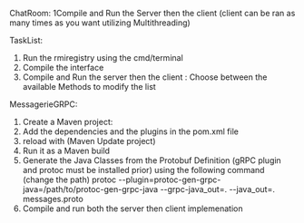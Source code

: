 ChatRoom:
1Compile and Run the Server then the client (client can be ran as many times as you want utilizing Multithreading)

TaskList:
1.  Run the rmiregistry using the cmd/terminal
2.  Compile the interface
3.  Compile and Run the server then the client :
  Choose between the available Methods to modify the list

MessagerieGRPC:
1.  Create a Maven project:
2.  Add the dependencies and the plugins in the pom.xml file
3.  reload with (Maven Update project)
4.  Run it as a Maven build
5.  Generate the Java Classes from the Protobuf Definition (gRPC plugin and protoc must be installed prior)
  using the following command (change the path) protoc --plugin=protoc-gen-grpc-java=/path/to/protoc-gen-grpc-java --grpc-java_out=. --java_out=. messages.proto
6.  Compile and run both the server then client implemenation 
 
